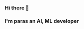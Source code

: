 ### Hi there 👋
### I'm paras an AI, ML developer

<!--
**parad13/parad13** is a ✨ _special_ ✨ repository because its `README.md` (this file) appears on your GitHub profile.

Here are some ideas to get you started:

- 🔭 I’m currently working on CNN, RNN
- 🌱 I’m currently learning LSTM, GRU, NLP, Computer Vision
- 👯 I’m looking to collaborate on Meme generation using neural network project
- 🤔 I’m looking for help with BERT, Transformers, GANs
- 💬 Ask me about anything(related knowledge sharing) and also open to new connections, as 
- 📫 How to reach me: 📧<a href='paraswral2@gmail.com'>Email</a>
- 😄 Pronouns: Parad13, ClearOyster etc..!
- ✨ Interested in : Computer Science, AI, ML, Data Science, Networking(If anyone can explain it to me in easy way 😅), Cloud Computing, Philosophy, Psychology and many more things...
- ⚡ Fun fact: I love sarcasm so much that I always us it in my informal conversations(& when formal relations becomes informal😄)
- 😉 Ways to connect: 
- <a href='https://www.linkedin.com/in/paras-waral-b95885179/'>LinkedIn</a>
- <a href=' https://twitter.com/Paras38779887'>Twitter</a>
- <a href='https://www.kaggle.com/paraswaral'>Kaggle</a>
- 😊 Can contact me for guidence on how to get started in AI, ML and datascience
- 🤩 From where I learned all things(Overall life philosophies, coding, etc.. basicall my gurus, mentors, heros, guiders and etc..)
- <b>Python</b> : 
- <a href='https://www.youtube.com/user/javaboynavin'>Navin Reddy(Telusko)</a>
- <b>AI, ML, Data Science</b> : 
- <a href='https://www.youtube.com/user/krishnaik06'>Krish Naik</a>
- <a href='https://www.youtube.com/channel/UCb1GdqUqArXMQ3RS86lqqOw'>Sudhanshu Kumar(ineuron.ai founder)</a>
-Business :
-<a href='#'>Bill Gates</a>
-<a href='https://seths.blog/'>Seth Godin</a>
-<a href='https://personalmba.com/'>Josh Kaufman</a>
-📚Books I read & authors I follow:-
<a href='https://personalmba.com/'>Josh Kaufman</a>

